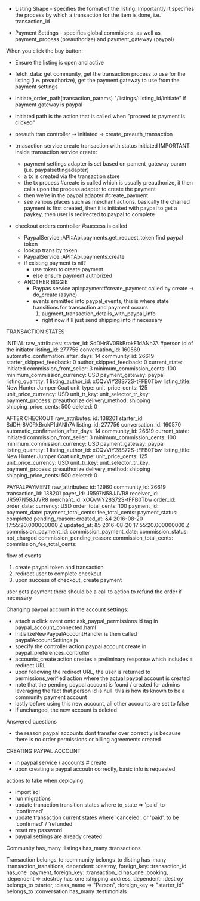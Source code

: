 

- Listing Shape - specifies the format of the listing. Importantly it specifies the process by which a transaction for the item is done, i.e. transaction_id

- Payment Settings - specifies global commisions, as well as payment_process (preauthorize) and payment_gateway (paypal)


When you click the buy button:
  - Ensure the listing is open and active
  - fetch_data: get community, get the transaction process to use for the listing (i.e. preauthorize), get the payment gateway to use from the payment settings
  - initiate_order_path(transaction_params) "/listings/:listing_id/initiate" if payment gateway is paypal
  - initiated path is the action that is called when "proceed to payment is clicked"
  - preauth tran controller -> initiated -> create_preauth_transaction
  - trnasaction service create transaction with status initiated
  IMPORTANT
    inside transaction service create:
      - payment settings adapter is set based on pament_gateway param (i.e. paypalsettingadapter)
      - a tx is created via the transaction store
      - the tx process #create is called which is usually preauthorize, it then calls upon the process adapter to create the payment
      - then we're in the paypal adapter #create_payment
      - see various places such as merchant actions. basically the chained payment is first created, then it is initiated with paypal to get a paykey, then user is redirected to paypal to complete

  - checkout orders controller #success is called
    - PaypalService::API::Api.payments.get_request_token find  paypal token
    - lookup trans by token
    - PaypalService::API::Api.payments.create
    - if existing payment is nil?
      - use token to create payment
      - else ensure payment authorized
    - ANOTHER BIGGIE
      - Paypas service  api::payment#create_payment called by create -> do_create (async)
      - events emmitted into paypal_events, this is where state transitions for transaction and payment occurs
        1) augment_transaction_details_with_paypal_info
          - right now it'll just send shipping info if necessary




TRANSACTION STATES

INITIAL raw_attributes:
  starter_id: SdDHr8V0RkBrokF1dANh7A #person id of the initiator
  listing_id: 277756
  conversation_id: 160569
  automatic_confirmation_after_days: 14
  community_id: 26619
  starter_skipped_feedback: 0
  author_skipped_feedback: 0
  current_state: initiated
  commission_from_seller: 3
  minimum_commission_cents: 100
  minimum_commission_currency: USD
  payment_gateway: paypal
  listing_quantity: 1
  listing_author_id: xOQvViY28S72S-tFFB0Tbw
  listing_title: New Hunter Jumper Coat
  unit_type:
  unit_price_cents: 125
  unit_price_currency: USD
  unit_tr_key:
  unit_selector_tr_key:
  payment_process: preauthorize
  delivery_method: shipping
  shipping_price_cents: 500
  deleted: 0

AFTER CHECKOUT raw_attributes:
  id: 138201
  starter_id: SdDHr8V0RkBrokF1dANh7A
  listing_id: 277756
  conversation_id: 160570
  automatic_confirmation_after_days: 14
  community_id: 26619
  current_state: initiated
  commission_from_seller: 3
  minimum_commission_cents: 100
  minimum_commission_currency: USD
  payment_gateway: paypal
  listing_quantity: 1
  listing_author_id: xOQvViY28S72S-tFFB0Tbw
  listing_title: New Hunter Jumper Coat
  unit_type:
  unit_price_cents: 125
  unit_price_currency: USD
  unit_tr_key:
  unit_selector_tr_key:
  payment_process: preauthorize
  delivery_method: shipping
  shipping_price_cents: 500
  deleted: 0

  PAYPALPAYMENT
  raw_attributes:
    id: 12960
    community_id: 26619
    transaction_id: 138201
    payer_id: JR597N58JJVR8
    receiver_id: JR597N58JJVR8
    merchant_id: xOQvViY28S72S-tFFB0Tbw
    order_id:
    order_date:
    currency: USD
    order_total_cents: 100
    payment_id:
    payment_date:
    payment_total_cents:
    fee_total_cents:
    payment_status: completed
    pending_reason:
    created_at: &4 2016-08-20 17:55:20.000000000 Z
    updated_at: &5 2016-08-20 17:55:20.000000000 Z
    commission_payment_id:
    commission_payment_date:
    commission_status: not_charged
    commission_pending_reason:
    commission_total_cents:
    commission_fee_total_cents:





flow of events
1) create paypal token and transaction
2) redirect user to complete checkout
3) upon success of checkout, create payment

user gets payment
there should be a call to action to refund the order if necessary


Changing paypal account in the account settings:

- attach a click event onto ask_paypal_permissions id tag in paypal_account_connected.haml
- initializeNewPaypalAccountHandler is then called paypalAccountSettings.js
- specify the controller action paypal account create in paypal_preferences_controller
- accounts_create action creates a preliminary response which includes a redirect URL
- upon following the redirect URL, the user is returned to permissions_verified action where the actual paypal account is created
- note that the pending paypal account is found / created for admins leveraging the fact that person id is null. this is how its known to be a community payment account
- lastly before using this new account, all other accounts are set to false
- if unchanged, the new account is deleted




Answered questions

- the reason paypal accounts dont transfer over correctly is because there is no order permissions or billing agreements created 


CREATING PAYPAL ACCOUNT

- in paypal service / accounts # create
- upon creating a paypal accoutn correctly, basic info is requested





actions to take when deploying

- import sql
- run migrations
- update tranaction transition states where to_state => 'paid' to 'confirmed'
- update transaction current states where 'canceled', or 'paid', to be 'confirmed' / 'refunded'
- reset my password
- paypal settings are already created

Community 
  has_many :listings
  has_many :transactions
  

Transaction
  belongs_to :community
  belongs_to :listing
  has_many :transaction_transitions, dependent: :destroy, foreign_key: :transaction_id
  has_one :payment, foreign_key: :transaction_id
  has_one :booking, :dependent => :destroy
  has_one :shipping_address, dependent: :destroy
  belongs_to :starter, :class_name => "Person", :foreign_key => "starter_id"
  belongs_to :conversation
  has_many :testimonials

